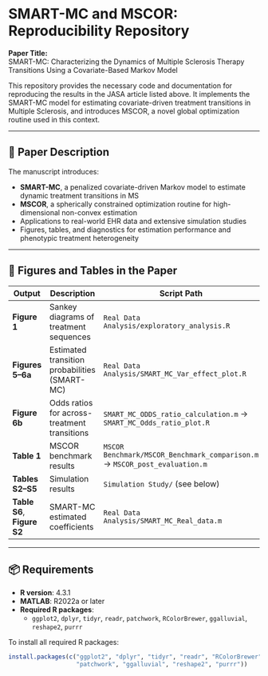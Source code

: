 # SMART-MC and MSCOR: Reproducibility Repository

**Paper Title:**  
SMART-MC: Characterizing the Dynamics of Multiple Sclerosis Therapy Transitions Using a Covariate-Based Markov Model

This repository provides the necessary code and documentation for reproducing the results in the JASA article listed above. It implements the SMART-MC model for estimating covariate-driven treatment transitions in Multiple Sclerosis, and introduces MSCOR, a novel global optimization routine used in this context.

---

## 📄 Paper Description

The manuscript introduces:
- **SMART-MC**, a penalized covariate-driven Markov model to estimate dynamic treatment transitions in MS
- **MSCOR**, a spherically constrained optimization routine for high-dimensional non-convex estimation
- Applications to real-world EHR data and extensive simulation studies
- Figures, tables, and diagnostics for estimation performance and phenotypic treatment heterogeneity

---

## 🧮 Figures and Tables in the Paper

| Output        | Description                                | Script Path                            |
|---------------|--------------------------------------------|----------------------------------------|
| **Figure 1**  | Sankey diagrams of treatment sequences     | `Real Data Analysis/exploratory_analysis.R` |
| **Figures 5–6a** | Estimated transition probabilities (SMART-MC) | `Real Data Analysis/SMART_MC_Var_effect_plot.R` |
| **Figure 6b** | Odds ratios for across-treatment transitions | `SMART_MC_ODDS_ratio_calculation.m` → `SMART_MC_Odds_ratio_plot.R` |
| **Table 1**   | MSCOR benchmark results                    | `MSCOR Benchmark/MSCOR_Benchmark_comparison.m` → `MSCOR_post_evaluation.m` |
| **Tables S2–S5** | Simulation results                       | `Simulation Study/` (see below)        |
| **Table S6**, **Figure S2** | SMART-MC estimated coefficients | `Real Data Analysis/SMART_MC_Real_data.m` |

---

## 📦 Requirements

- **R version**: 4.3.1  
- **MATLAB**: R2022a or later  
- **Required R packages**:
  - `ggplot2`, `dplyr`, `tidyr`, `readr`, `patchwork`, `RColorBrewer`, `ggalluvial`, `reshape2`, `purrr`

To install all required R packages:

```r
install.packages(c("ggplot2", "dplyr", "tidyr", "readr", "RColorBrewer", 
                   "patchwork", "ggalluvial", "reshape2", "purrr"))
